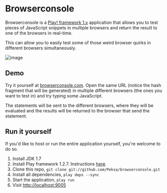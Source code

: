 Browserconsole
================

Browserconsole is a [Play! framework 1.x](http://www.playframework.org/) application that allows you to test
pieces of JavaScript snippets in multiple browsers and return the result to one of the browsers in real-time.

This can allow you to easily test some of those weird browser quirks in different browsers simultaneously.

![image](https://cloud.githubusercontent.com/assets/903976/4468751/e01e1780-4903-11e4-8b0d-9fadab915198.png)

Demo
----
Try it yourself at [browserconsole.com](http://browserconsole.com). Open the same URL (notice the hash fragment
that will be generated) in multiple different browsers (the ones you want to test in) and try typing some
JavaScript.

The statements will be sent to the different browsers, where they will be evaluated and the results will be
returned to the browser that send the statement.

Run it yourself
---------------
If you'd like to host or run the entire application yourself, you're welcome to do so.

1. Install JDK 1.7
2. Install Play framework 1.2.7. Instructions [here](http://www.playframework.org/documentation/1.2.7/install).
3. Clone this repo, `git clone git://github.com/Peksa/browserconsole.git`
4. Install all dependencies, `play deps --sync`
5. Start the application, `play run`
6. Visit [http://localhost:9005](http://localhost:9005)
